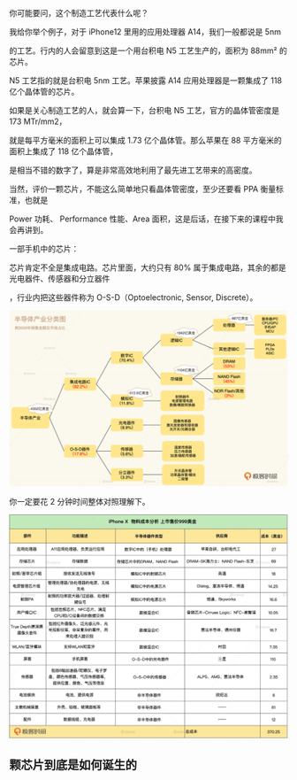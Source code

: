 你可能要问，这个制造工艺代表什么呢？

我给你举个例子，对于 iPhone12 里用的应用处理器 A14，我们一般都说是 5nm 

的工艺。行内的人会留意到这是一个用台积电 N5 工艺生产的，面积为 88mm² 的芯片。

N5 工艺指的就是台积电 5nm 工艺。苹果披露 A14 应用处理器是一颗集成了 118 亿个晶体管的芯片。

如果是关心制造工艺的人，就会算一下，台积电 N5 工艺，官方的晶体管密度是 173 MTr/mm2，

就是每平方毫米的面积上可以集成 1.73 亿个晶体管。那么苹果在 88 平方毫米的面积上集成了 118 亿个晶体管，

是相当不错的数字了，算是非常高效地利用了最先进工艺带来的高密度。

当然，评价一颗芯片，不能这么简单地只看晶体管密度，至少还要看 PPA 衡量标准，也就是 

Power 功耗、 Performance 性能、Area 面积，这是后话，在接下来的课程中我会再讲到。


一部手机中的芯片：

芯片肯定不全是集成电路。芯片里面，大约只有 80% 属于集成电路，其余的都是光电器件、传感器和分立器件

，行业内把这些器件称为 O-S-D（Optoelectronic, Sensor, Discrete）。

![CPU](Image/img.png)

你一定要花 2 分钟时间整体对照理解下。


![CPU](Image/img_1.png)

## 颗芯片到底是如何诞生的
